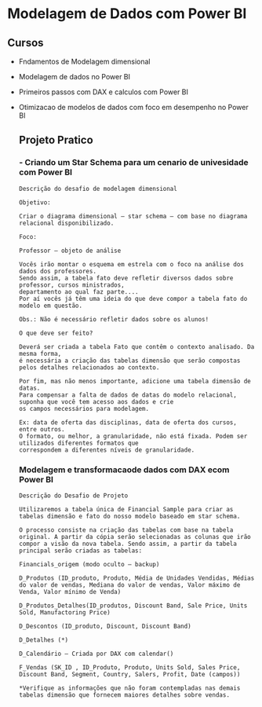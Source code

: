 # Modelagem de Dados com Power BI

## Cursos

- Fndamentos de Modelagem dimensional
- Modelagem de dados no Power BI
- Primeiros passos com DAX e calculos com Power BI
- Otimizacao de modelos de dados com foco em desempenho no Power BI

  ## Projeto Pratico

  ### - Criando um Star Schema para um cenario de univesidade com Power BI
 
      Descrição do desafio de modelagem dimensional
      
      Objetivo:
      
      Criar o diagrama dimensional – star schema – com base no diagrama relacional disponibilizado.
      
      Foco:
      
      Professor – objeto de análise
      
      Vocês irão montar o esquema em estrela com o foco na análise dos dados dos professores.
      Sendo assim, a tabela fato deve refletir diversos dados sobre professor, cursos ministrados,
      departamento ao qual faz parte....
      Por aí vocês já têm uma ideia do que deve compor a tabela fato do modelo em questão.
      
      Obs.: Não é necessário refletir dados sobre os alunos!
      
      O que deve ser feito?
      
      Deverá ser criada a tabela Fato que contêm o contexto analisado. Da mesma forma,
      é necessária a criação das tabelas dimensão que serão compostas pelos detalhes relacionados ao contexto.
      
      Por fim, mas não menos importante, adicione uma tabela dimensão de datas.
      Para compensar a falta de dados de datas do modelo relacional, suponha que você tem acesso aos dados e crie
      os campos necessários para modelagem.
      
      Ex: data de oferta das disciplinas, data de oferta dos cursos, entre outros.
      O formato, ou melhor, a granularidade, não está fixada. Podem ser utilizados diferentes formatos que
      correspondem a diferentes níveis de granularidade.
  
  ### Modelagem e transformacaode dados com DAX ecom Power BI

      Descrição do Desafio de Projeto

      Utilizaremos a tabela única de Financial Sample para criar as tabelas dimensão e fato do nosso modelo baseado em star schema.
      
      O processo consiste na criação das tabelas com base na tabela original. A partir da cópia serão selecionadas as colunas que irão compor a visão da nova tabela. Sendo assim, a partir da tabela principal serão criadas as tabelas:
      
      Financials_origem (modo oculto – backup)
      
      D_Produtos (ID_produto, Produto, Média de Unidades Vendidas, Médias do valor de vendas, Mediana do valor de vendas, Valor máximo de Venda, Valor mínimo de Venda)
      
      D_Produtos_Detalhes(ID_produtos, Discount Band, Sale Price, Units Sold, Manufactoring Price)
      
      D_Descontos (ID_produto, Discount, Discount Band)
      
      D_Detalhes (*)
      
      D_Calendário – Criada por DAX com calendar()
      
      F_Vendas (SK_ID , ID_Produto, Produto, Units Sold, Sales Price, Discount Band, Segment, Country, Salers, Profit, Date (campos))
      
      *Verifique as informações que não foram contempladas nas demais tabelas dimensão que fornecem maiores detalhes sobre vendas.

  
      
